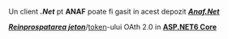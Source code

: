 Un client ***.Net*** pt **ANAF** poate fi gasit in acest depozit [***Anaf.Net***](https://github.com/sibies/Anaf.Net)

[***Reinprospatarea jeton***](https://code-maze.com/using-refresh-tokens-in-asp-net-core-authentication/)/[token](https://code-maze.com/using-refresh-tokens-in-asp-net-core-authentication/)-ului OAth 2.0 in [**ASP.NET6 Core**](https://github.com/CodeMazeBlog/aspnetcore-jwt-auth/tree/aspnetcore-jwt-auth-refresh-tokens)
